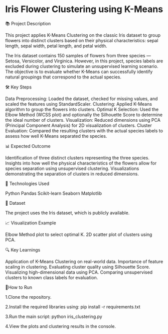 # Iris Flower Clustering using K-Means

📚 Project Description

This project applies K-Means Clustering on the classic Iris dataset to group flowers into distinct clusters based on their physical characteristics: sepal length, sepal width, petal length, and petal width.

The Iris dataset contains 150 samples of flowers from three species — Setosa, Versicolor, and Virginica. However, in this project, species labels are excluded during clustering to simulate an unsupervised learning scenario. The objective is to evaluate whether K-Means can successfully identify natural groupings that correspond to the actual species.

🛠️ Key Steps


Data Preprocessing: Loaded the dataset, checked for missing values, and scaled the features using StandardScaler.
Clustering: Applied K-Means algorithm to group the flowers into clusters.
Optimal K Selection: Used the Elbow Method (WCSS plot) and optionally the Silhouette Score to determine the ideal number of clusters.
Visualization: Reduced dimensions using PCA (Principal Component Analysis) for 2D visualization of clusters.
Cluster Evaluation: Compared the resulting clusters with the actual species labels to assess how well K-Means separated the species.

📊 Expected Outcome


Identification of three distinct clusters representing the three species.
Insights into how well the physical characteristics of the flowers allow for species separation using unsupervised clustering.
Visualizations demonstrating the separation of clusters in reduced dimensions.

🔗 Technologies Used


Python
Pandas
Scikit-learn
Seaborn
Matplotlib

📁 Dataset

The project uses the Iris dataset, which is publicly available.

📈 Visualization Example


Elbow Method plot to select optimal K.
2D scatter plot of clusters using PCA.

🔍 Key Learnings


Application of K-Means Clustering on real-world data.
Importance of feature scaling in clustering.
Evaluating cluster quality using Silhouette Score.
Visualizing high-dimensional data using PCA.
Comparing unsupervised clusters to known class labels for evaluation.

🚀How to Run


1.Clone the repository.

2.Install the required libraries using:
      pip install -r requirements.txt
      
3.Run the main script:
      python iris_clustering.py

4.View the plots and clustering results in the console.
